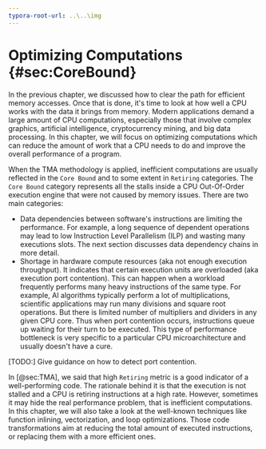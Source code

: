 ```yaml
---
typora-root-url: ..\..\img
---
```


# Optimizing Computations {#sec:CoreBound}

In the previous chapter, we discussed how to clear the path for efficient memory accesses. Once that is done, it's time to look at how well a CPU works with the data it brings from memory. Modern applications demand a large amount of CPU computations, especially those that involve complex graphics, artificial intelligence, cryptocurrency mining, and big data processing. In this chapter, we will focus on optimizing computations which can reduce the amount of work that a CPU needs to do and improve the overall performance of a program.

When the TMA methodology is applied, inefficient computations are usually reflected in the `Core Bound` and to some extent in `Retiring` categories. The `Core Bound` category represents all the stalls inside a CPU Out-Of-Order execution engine that were not caused by memory issues. There are two main categories:

* Data dependencies between software's instructions are limiting the performance. For example, a long sequence of dependent operations may lead to low Instruction Level Parallelism (ILP) and wasting many executions slots. The next section discusses data dependency chains in more detail.
* Shortage in hardware compute resources (aka not enough execution throughput). It indicates that certain execution units are overloaded (aka execution port contention). This can happen when a workload frequently performs many heavy instructions of the same type. For example, AI algorithms typically perform a lot of multiplications, scientific applications may run many divisions and square root operations. But there is limited number of multipliers and dividers in any given CPU core. Thus when port contention occurs, instructions queue up waiting for their turn to be executed. This type of performance bottleneck is very specific to a particular CPU microarchitecture and usually doesn't have a cure.

[TODO:] Give guidance on how to detect port contention.

In [@sec:TMA], we said that high `Retiring` metric is a good indicator of a well-performing code. The rationale behind it is that the execution is not stalled and a CPU is retiring instructions at a high rate. However, sometimes it may hide the real performance problem, that is inefficient computations. In this chapter, we will also take a look at the well-known techniques like function inlining, vectorization, and loop optimizations. Those code transformations aim at reducing the total amount of executed instructions, or replacing them with a more efficient ones.
